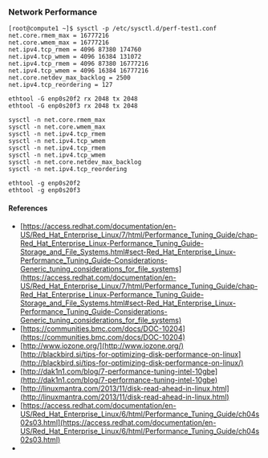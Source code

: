 ### Network Performance


```
[root@compute1 ~]$ sysctl -p /etc/sysctl.d/perf-test1.conf
net.core.rmem_max = 16777216
net.core.wmem_max = 16777216
net.ipv4.tcp_rmem = 4096 87380 174760
net.ipv4.tcp_wmem = 4096 16384 131072
net.ipv4.tcp_rmem = 4096 87380 16777216
net.ipv4.tcp_wmem = 4096 16384 16777216
net.core.netdev_max_backlog = 2500
net.ipv4.tcp_reordering = 127

ethtool -G enp0s20f2 rx 2048 tx 2048
ethtool -G enp0s20f3 rx 2048 tx 2048
```

```
sysctl -n net.core.rmem_max
sysctl -n net.core.wmem_max
sysctl -n net.ipv4.tcp_rmem
sysctl -n net.ipv4.tcp_wmem
sysctl -n net.ipv4.tcp_rmem
sysctl -n net.ipv4.tcp_wmem
sysctl -n net.core.netdev_max_backlog
sysctl -n net.ipv4.tcp_reordering

ethtool -g enp0s20f2
ethtool -g enp0s20f3

```

#### References

- [https://access.redhat.com/documentation/en-US/Red_Hat_Enterprise_Linux/7/html/Performance_Tuning_Guide/chap-Red_Hat_Enterprise_Linux-Performance_Tuning_Guide-Storage_and_File_Systems.html#sect-Red_Hat_Enterprise_Linux-Performance_Tuning_Guide-Considerations-Generic_tuning_considerations_for_file_systems](https://access.redhat.com/documentation/en-US/Red_Hat_Enterprise_Linux/7/html/Performance_Tuning_Guide/chap-Red_Hat_Enterprise_Linux-Performance_Tuning_Guide-Storage_and_File_Systems.html#sect-Red_Hat_Enterprise_Linux-Performance_Tuning_Guide-Considerations-Generic_tuning_considerations_for_file_systems)
- [https://communities.bmc.com/docs/DOC-10204](https://communities.bmc.com/docs/DOC-10204)
- [http://www.iozone.org/](http://www.iozone.org/)
  [http://blackbird.si/tips-for-optimizing-disk-performance-on-linux](http://blackbird.si/tips-for-optimizing-disk-performance-on-linux/)
- [http://dak1n1.com/blog/7-performance-tuning-intel-10gbe](http://dak1n1.com/blog/7-performance-tuning-intel-10gbe)
- [http://linuxmantra.com/2013/11/disk-read-ahead-in-linux.html](http://linuxmantra.com/2013/11/disk-read-ahead-in-linux.html)
- [https://access.redhat.com/documentation/en-US/Red_Hat_Enterprise_Linux/6/html/Performance_Tuning_Guide/ch04s02s03.html](https://access.redhat.com/documentation/en-US/Red_Hat_Enterprise_Linux/6/html/Performance_Tuning_Guide/ch04s02s03.html)
- 

